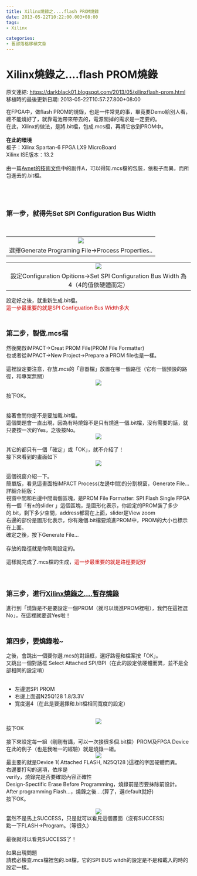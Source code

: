 ```yaml
---
title: Xilinx燒錄之....flash PROM燒錄
date: 2013-05-22T10:22:00.003+08:00
tags: 
- Xilinx

categories:
- 舊部落格移植文章
---
```


# Xilinx燒錄之....flash PROM燒錄

原文連結: https://darkblack01.blogspot.com/2013/05/xilinxflash-prom.html
移植時的最後更新日期: 2013-05-22T10:57:27.800+08:00

在FPGA中，做flash PROM的燒錄，也是一件常見的事，畢竟要Demo給別人看，總不能燒好了，就靠電池帶來帶去的，電源關掉的需求是一定要的。<br />在此，Xilinx的做法，是將.bit檔，包成.mcs檔，再將它放到PROM中。<br /><br /><b>在此的環境</b><br />板子：Xilinx Spartan-6 FPGA LX9 MicroBoard<br />Xilinx ISE版本：13.2<br /><br />由一篇<a href="http://xilinx.eetrend.com/files-eetrend-xilinx/download/201109/2081-3861-u70avnetspartan-6lx9microboardconfigurationguidev13.pdf">Avnet的技術文件</a>中的副件A，可以得知.mcs檔的包裝，依板子而異，而所包進去的.bit檔。<br /><br /><a name='more'></a><br /><br /><h2><span style="font-size: large;">第一步，就得先Set SPI Configuration Bus Width</span></h2><div class="separator" style="clear: both; text-align: center;"></div><br /><table align="center" cellpadding="0" cellspacing="0" class="tr-caption-container" style="margin-left: auto; margin-right: auto; text-align: center;"><tbody><tr><td style="text-align: center;"><a href="http://1.bp.blogspot.com/-y069MCc5t_g/UZwgCj7AOsI/AAAAAAAAE8c/omCPNPWg9uI/s1600/selBitFile.jpg" imageanchor="1" style="margin-left: auto; margin-right: auto;"><img border="0" src="http://1.bp.blogspot.com/-y069MCc5t_g/UZwgCj7AOsI/AAAAAAAAE8c/omCPNPWg9uI/s1600/selBitFile.jpg" /></a></td></tr><tr><td class="tr-caption" style="text-align: center;">選擇Generate Programing File→Process Properties..</td></tr></tbody></table><table align="center" cellpadding="0" cellspacing="0" class="tr-caption-container" style="margin-left: auto; margin-right: auto; text-align: center;"><tbody><tr><td style="text-align: center;"><a href="http://1.bp.blogspot.com/-AJ-AHG6YYuY/UZwe6ZrRxoI/AAAAAAAAE7s/o6Po7mmFy-Q/s1600/setWidth.jpg" imageanchor="1" style="margin-left: auto; margin-right: auto;"><img border="0" src="http://1.bp.blogspot.com/-AJ-AHG6YYuY/UZwe6ZrRxoI/AAAAAAAAE7s/o6Po7mmFy-Q/s1600/setWidth.jpg" /></a></td></tr><tr><td class="tr-caption" style="text-align: center;">設定Configuration Opitions→Set SPI Configuration Bus Width 為 4（4的值依硬體而定）</td></tr></tbody></table>設定好之後，就重新生成.bit檔。<br /><span style="color: #cc0000;">這一步最重要的就是SPI Configuation Bus Width多大</span><br /><br /><h2><span style="font-size: large;">第二步，製做.mcs檔</span></h2>然後開啟iMPACT→Creat PROM File(PROM File Formatter)<br />也或者從iMPACT→New Project→Prepare a PROM file也是一樣。<br /><br />這裡設定要注意，存放.mcs的「容器檔」放置在哪一個路徑（它有一個預設的路徑，和專案無關）<br /><div class="separator" style="clear: both; text-align: center;"><a href="http://2.bp.blogspot.com/--ly7H1KIsf4/UZwiDUNeRsI/AAAAAAAAE8s/fsMZUF-8Ugo/s1600/set+MCS+file.jpg" imageanchor="1" style="margin-left: 1em; margin-right: 1em;"><img border="0" src="http://2.bp.blogspot.com/--ly7H1KIsf4/UZwiDUNeRsI/AAAAAAAAE8s/fsMZUF-8Ugo/s1600/set+MCS+file.jpg" /></a></div><br />按下OK。<br /><br /><br />接著會問你是不是要加載.bit檔。<br />這個問題會一直出現，因為有時燒錄不是只有燒進一個.bit檔，沒有需要的話，就只要按一次的Yes，之後按No。<br /><div class="separator" style="clear: both; text-align: center;"><a href="http://2.bp.blogspot.com/--sMUmy_QtiI/UZwioThG3HI/AAAAAAAAE80/n0XoEWq-vZQ/s1600/addOtherBit.jpg" imageanchor="1" style="margin-left: 1em; margin-right: 1em;"><img border="0" src="http://2.bp.blogspot.com/--sMUmy_QtiI/UZwioThG3HI/AAAAAAAAE80/n0XoEWq-vZQ/s1600/addOtherBit.jpg" /></a></div><br />其它的都只有一個「確定」或「OK」，就不介紹了！<br />接下來看到的畫面如下<br /><div class="separator" style="clear: both; text-align: center;"><a href="http://4.bp.blogspot.com/-56RS7XQlQRo/UZwjNcvSncI/AAAAAAAAE88/DsTosZEPO3w/s1600/setSPIPROM.jpg" imageanchor="1" style="margin-left: 1em; margin-right: 1em;"><img border="0" src="http://4.bp.blogspot.com/-56RS7XQlQRo/UZwjNcvSncI/AAAAAAAAE88/DsTosZEPO3w/s1600/setSPIPROM.jpg" /></a></div><br />這個視窗介紹一下。<br />簡單版，看見這畫面按iMPACT Process(左邊中間)的分割視窗，Generate File...<br />詳細介紹版：<br />視窗中間和右邊中間兩個區塊，是PROM File Formatter: SPI Flash Single FPGA<br />有一個「有±的slider 」這個區塊，是圖形化表示，你設定的PROM裝了多少的.bit，剩下多少空間，address都寫在上面，slider是View zoom<br />右邊的部份是圖形化表示，你有幾個.bit檔要燒進PROM中，PROM的大小也標示在上面。<br />確定之後，按下Generate File...<br /><br />存放的路徑就是你剛剛設定的。<br /><br />這樣就完成了.mcs檔的生成，<span style="color: #cc0000;">這一步最重要的就是路徑要記好</span><br /><br /><br /><h2><span style="font-size: large;">第三步，進行<a href="http://darkblack01.blogspot.tw/2013/05/xilinx.html">Xilinx燒錄之....暫存燒錄</a></span></h2>進行到「燒錄是不是要設定一個PROM（就可以燒進PROM裡啦），我們在這裡選No」，在這裡就要選Yes啦！<br /><br /><h2><span style="font-size: large;">第四步，要燒錄啦~</span></h2>之後，會跳出一個要你選.mcs的對話框，選好路徑和檔案按「OK」。<br />又跳出一個對話框 Select Attached SPI/BPI（在此的設定依硬體而異，並不是全部相同的設定唷）<br /><br /><ul><li>左邊選SPI PROM</li><li>右邊上面選N25Q128 1.8/3.3V</li><li>寬度選4（在此是要選擇和.bit檔相同寬度的設定）</li></ul><br /><div class="separator" style="clear: both; text-align: center;"><a href="http://2.bp.blogspot.com/-89BMm0JLxxA/UZwnFnza_qI/AAAAAAAAE9M/O7-PpAGMaPo/s1600/Select+Attached+SPI.jpg" imageanchor="1" style="margin-left: 1em; margin-right: 1em;"><img border="0" src="http://2.bp.blogspot.com/-89BMm0JLxxA/UZwnFnza_qI/AAAAAAAAE9M/O7-PpAGMaPo/s1600/Select+Attached+SPI.jpg" /></a></div>按下OK<br /><br />接下來設定每一組（剛剛有講，可以一次接很多個.bit檔）PROM及FPGA Device<br />在此的例子（也是我唯一的經驗）就是燒錄一組。<br /><div class="separator" style="clear: both; text-align: center;"><a href="http://4.bp.blogspot.com/--6HeIw2CChc/UZwpyAOwoXI/AAAAAAAAE9c/c80RqeYLfjo/s1600/set+programming+properties.jpg" imageanchor="1" style="margin-left: 1em; margin-right: 1em;"><img border="0" src="http://4.bp.blogspot.com/--6HeIw2CChc/UZwpyAOwoXI/AAAAAAAAE9c/c80RqeYLfjo/s1600/set+programming+properties.jpg" /></a></div>最主要的就是Device 1( Attached FLASH, N25Q128 )這裡的字因硬體而異。<br />右邊要打勾的選項，依序是<br />verify，燒錄完是否要確認內容正確性<br />Design-Spectific Erase Before Programming，燒錄前是否要抹除前設計。<br />After programming Flash...，燒錄之後....(算了，選default就好)<br />按下OK。<br /><br /><div class="separator" style="clear: both; text-align: center;"><a href="http://1.bp.blogspot.com/-2sRoT1JJdx0/UZwrMr1l3iI/AAAAAAAAE9s/xeus6gCQxPY/s1600/SUCCESS.jpg" imageanchor="1" style="margin-left: 1em; margin-right: 1em;"><img border="0" src="http://1.bp.blogspot.com/-2sRoT1JJdx0/UZwrMr1l3iI/AAAAAAAAE9s/xeus6gCQxPY/s1600/SUCCESS.jpg" /></a></div>當然不是馬上SUCCESS，只是就可以看見這個畫面（沒有SUCCESS）<br />點一下FLASH→Program。（等很久）<br /><br />最後就可以看見SUCCESS了！<br /><br />如果出現問題<br />請務必檢查.mcs檔裡包的.bit檔，它的SPI BUS witdh的設定是不是和載入的時的設定一樣。
